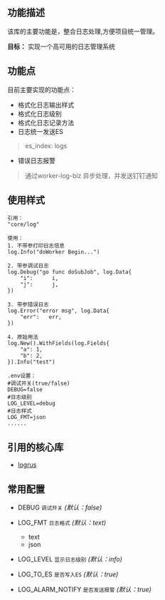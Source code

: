 ## 功能描述
该库的主要功能是，整合日志处理,方便项目统一管理。

**目标：** 实现一个高可用的日志管理系统

## 功能点
目前主要实现的功能点：
+ 格式化日志输出样式
+ 格式化日志级别
+ 格式化日志记录方法
+ 日志统一发送ES
>es_index: logs

+ 错误日志报警
>通过worker-log-biz 异步处理，并发送钉钉通知

## 使用样式
```
引用：
"core/log"

使用：
1. 不带参打印日志信息
log.Info("doWorker Begin...")

2. 带参调试日志
log.Debug("go func doSubJob", log.Data{
    "i":      i,
    "j":      j,
})

3. 带参错误日志
log.Error("error msg", log.Data{
    "err":   err,
})

4. 原始用法
log.New().WithFields(log.Fields{
    "a": 1,
    "b": 2,
}).Info("test")

.env设置：
#调试开关(true/false)
DEBUG=false
#日志级别
LOG_LEVEL=debug
#日志样式
LOG_FMT=json
......
```


## 引用的核心库
+ [logrus](http://github.com/Sirupsen/logrus)

## 常用配置

+ DEBUG `调试开关` *(默认：false)*

+ LOG_FMT `日志格式` *(默认：text)*
  - text
  - json

+ LOG_LEVEL  `显示日志级别` *(默认：info)*

+ LOG_TO_ES  `是否写入ES` *(默认：true)*

+ LOG_ALARM_NOTIFY  `是否发送报警` *(默认：true)*
